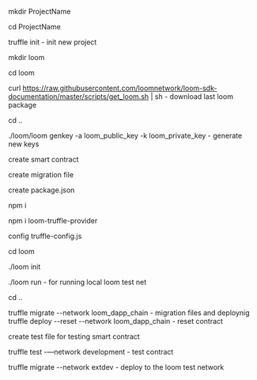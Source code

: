 mkdir ProjectName

cd ProjectName

truffle init - init new project

mkdir loom

cd loom

curl https://raw.githubusercontent.com/loomnetwork/loom-sdk-documentation/master/scripts/get_loom.sh | sh - download last loom package

cd ..

./loom/loom genkey -a loom_public_key -k loom_private_key - generate new keys

create smart contract

create migration file

create package.json

npm i

npm i loom-truffle-provider

config truffle-config.js

cd loom

./loom init

./loom run - for running local loom test net

cd ..

truffle migrate --network loom_dapp_chain - migration files and deploynig
truffle deploy --reset --network loom_dapp_chain - reset contract

create test file for testing smart contract

truffle test -—network development - test contract

truffle migrate --network extdev - deploy to the loom test network
